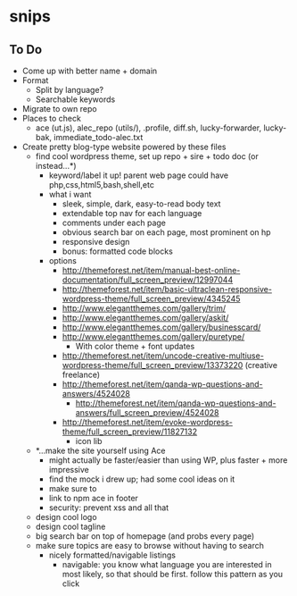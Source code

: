 # snips


## To Do
- Come up with better name + domain
- Format
	- Split by language?
	- Searchable keywords
- Migrate to own repo
- Places to check
	- ace (ut.js), alec_repo (utils/), .profile, diff.sh, lucky-forwarder, lucky-bak, immediate_todo-alec.txt
- Create pretty blog-type website powered by these files
	- find cool wordpress theme, set up repo + sire + todo doc (or instead...*)
		- keyword/label it up! parent web page could have php,css,html5,bash,shell,etc
		- what i want
			- sleek, simple, dark, easy-to-read body text
			- extendable top nav for each language
			- comments under each page
			- obvious search bar on each page, most prominent on hp
			- responsive design
			- bonus: formatted code blocks
		- options
			- http://themeforest.net/item/manual-best-online-documentation/full_screen_preview/12997044
			- http://themeforest.net/item/basic-ultraclean-responsive-wordpress-theme/full_screen_preview/4345245
			- http://www.elegantthemes.com/gallery/trim/
			- http://www.elegantthemes.com/gallery/askit/
			- http://www.elegantthemes.com/gallery/businesscard/
			- http://www.elegantthemes.com/gallery/puretype/
				- With color theme + font updates
			- http://themeforest.net/item/uncode-creative-multiuse-wordpress-theme/full_screen_preview/13373220 (creative freelance)
			- http://themeforest.net/item/qanda-wp-questions-and-answers/4524028
				- http://themeforest.net/item/qanda-wp-questions-and-answers/full_screen_preview/4524028
			- http://themeforest.net/item/evoke-wordpress-theme/full_screen_preview/11827132
				- icon lib
	- *...make the site yourself using Ace
		- might actually be faster/easier than using WP, plus faster + more impressive
		- find the mock i drew up; had some cool ideas on it
		- make sure to 
		- link to npm ace in footer
		- security: prevent xss and all that
	- design cool logo
	- design cool tagline
	- big search bar on top of homepage (and probs every page)
	- make sure topics are easy to browse without having to search
		- nicely formatted/navigable listings
			- navigable: you know what language you are interested in most likely, so that should be first. follow this pattern as you click


<!--

- - - WISHLIST - - -

pv (apt-get install pv)
	pv /tmp/db.bak.sql | mysql -h... -u... -p... db

disk space
	ls -lh
	mounts/file systems: df -v
	files: du -skh *
		du -skh * | sort

var a; getStuff(function(a){ doStuff(); }); function doStuff(){ console.log('a',a); }

- find bigQuery or bigInsert method i made
	- along the lines of whats going on in packages/datalogix/mage.js and packages/datalogix/insertoffers.js

grepl (grep last N lines of a file)

git log ":(exclude)"
	git --no-pager diff 20150805l_release..20150821q_release -- . ":(exclude)vendor" ":(exclude)data/" ":(exclude)lib/"

tr (adding/removing newlines)

how to echo to stderr

apropos
	e.g. `apropos split`

php vs js:
	$a = 1 ? 1 : 2 ? 2 : 3;
	$a = 1 ? 1 : (2 ? 2 : 3);


-->